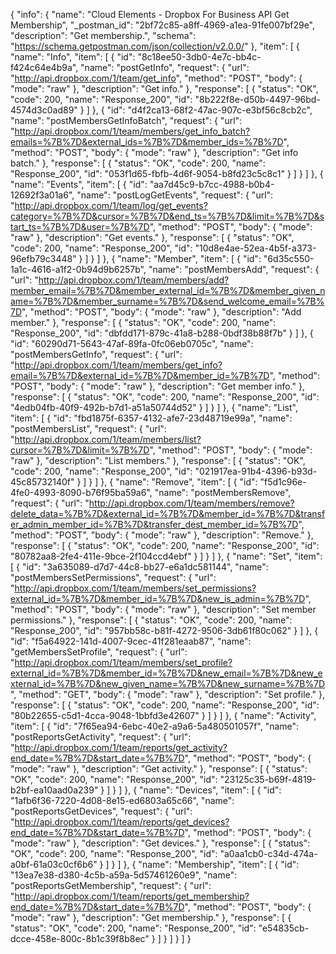 {
  "info": {
    "name": "Cloud Elements - Dropbox For Business API Get Membership",
    "_postman_id": "2bf72c85-a8ff-4969-a1ea-91fe007bf29e",
    "description": "Get membership.",
    "schema": "https://schema.getpostman.com/json/collection/v2.0.0/"
  },
  "item": [
    {
      "name": "Info",
      "item": [
        {
          "id": "8c18ee50-3db0-4e7c-bb4c-f424c64e4b9a",
          "name": "postGetInfo",
          "request": {
            "url": "http://api.dropbox.com/1/team/get_info",
            "method": "POST",
            "body": {
              "mode": "raw"
            },
            "description": "Get info."
          },
          "response": [
            {
              "status": "OK",
              "code": 200,
              "name": "Response_200",
              "id": "8b222f8e-d50b-4497-96bd-4574d3c0ad89"
            }
          ]
        },
        {
          "id": "d4f2ca13-68f2-47ac-907c-e3bf56c8cb2c",
          "name": "postMembersGetInfoBatch",
          "request": {
            "url": "http://api.dropbox.com/1/team/members/get_info_batch?emails=%7B%7D&external_ids=%7B%7D&member_ids=%7B%7D",
            "method": "POST",
            "body": {
              "mode": "raw"
            },
            "description": "Get info batch."
          },
          "response": [
            {
              "status": "OK",
              "code": 200,
              "name": "Response_200",
              "id": "053f1d65-fbfb-4d6f-9054-b8fd23c5c8c1"
            }
          ]
        }
      ]
    },
    {
      "name": "Events",
      "item": [
        {
          "id": "aa7d45c9-b7cc-4988-b0b4-12692f3a01a6",
          "name": "postLogGetEvents",
          "request": {
            "url": "http://api.dropbox.com/1/team/log/get_events?category=%7B%7D&cursor=%7B%7D&end_ts=%7B%7D&limit=%7B%7D&start_ts=%7B%7D&user=%7B%7D",
            "method": "POST",
            "body": {
              "mode": "raw"
            },
            "description": "Get events."
          },
          "response": [
            {
              "status": "OK",
              "code": 200,
              "name": "Response_200",
              "id": "10d8e4ae-52ea-4b5f-a373-96efb79c3448"
            }
          ]
        }
      ]
    },
    {
      "name": "Member",
      "item": [
        {
          "id": "6d35c550-1a1c-4616-a1f2-0b94d9b6257b",
          "name": "postMembersAdd",
          "request": {
            "url": "http://api.dropbox.com/1/team/members/add?member_email=%7B%7D&member_external_id=%7B%7D&member_given_name=%7B%7D&member_surname=%7B%7D&send_welcome_email=%7B%7D",
            "method": "POST",
            "body": {
              "mode": "raw"
            },
            "description": "Add member."
          },
          "response": [
            {
              "status": "OK",
              "code": 200,
              "name": "Response_200",
              "id": "dbfdd171-879c-41a8-b288-0bdf38b88f7b"
            }
          ]
        },
        {
          "id": "60290d71-5643-47af-89fa-0fc06eb0705c",
          "name": "postMembersGetInfo",
          "request": {
            "url": "http://api.dropbox.com/1/team/members/get_info?email=%7B%7D&external_id=%7B%7D&member_id=%7B%7D",
            "method": "POST",
            "body": {
              "mode": "raw"
            },
            "description": "Get member info."
          },
          "response": [
            {
              "status": "OK",
              "code": 200,
              "name": "Response_200",
              "id": "4edb04fb-40f9-492b-b7d1-a51a50744d52"
            }
          ]
        }
      ]
    },
    {
      "name": "List",
      "item": [
        {
          "id": "fbd1875f-6357-4132-afe7-23d48719e99a",
          "name": "postMembersList",
          "request": {
            "url": "http://api.dropbox.com/1/team/members/list?cursor=%7B%7D&limit=%7B%7D",
            "method": "POST",
            "body": {
              "mode": "raw"
            },
            "description": "List members."
          },
          "response": [
            {
              "status": "OK",
              "code": 200,
              "name": "Response_200",
              "id": "021917ea-91b4-4396-b93d-45c85732140f"
            }
          ]
        }
      ]
    },
    {
      "name": "Remove",
      "item": [
        {
          "id": "f5d1c96e-4fe0-4993-8090-b76f95ba59a6",
          "name": "postMembersRemove",
          "request": {
            "url": "http://api.dropbox.com/1/team/members/remove?delete_data=%7B%7D&external_id=%7B%7D&member_id=%7B%7D&transfer_admin_member_id=%7B%7D&transfer_dest_member_id=%7B%7D",
            "method": "POST",
            "body": {
              "mode": "raw"
            },
            "description": "Remove."
          },
          "response": [
            {
              "status": "OK",
              "code": 200,
              "name": "Response_200",
              "id": "80782aa8-2fe4-411e-9bce-2f104ccd4ebf"
            }
          ]
        }
      ]
    },
    {
      "name": "Set",
      "item": [
        {
          "id": "3a635089-d7d7-44c8-bb27-e6a1dc581144",
          "name": "postMembersSetPermissions",
          "request": {
            "url": "http://api.dropbox.com/1/team/members/set_permissions?external_id=%7B%7D&member_id=%7B%7D&new_is_admin=%7B%7D",
            "method": "POST",
            "body": {
              "mode": "raw"
            },
            "description": "Set member permissions."
          },
          "response": [
            {
              "status": "OK",
              "code": 200,
              "name": "Response_200",
              "id": "957bb58c-b81f-4272-9506-3db61f80c062"
            }
          ]
        },
        {
          "id": "f5a64922-141d-4007-9cec-41f281eaab87",
          "name": "getMembersSetProfile",
          "request": {
            "url": "http://api.dropbox.com/1/team/members/set_profile?external_id=%7B%7D&member_id=%7B%7D&new_email=%7B%7D&new_external_id=%7B%7D&new_given_name=%7B%7D&new_surname=%7B%7D",
            "method": "GET",
            "body": {
              "mode": "raw"
            },
            "description": "Set profile."
          },
          "response": [
            {
              "status": "OK",
              "code": 200,
              "name": "Response_200",
              "id": "80b22655-c5d1-4cca-9048-1bbfd3e42607"
            }
          ]
        }
      ]
    },
    {
      "name": "Activity",
      "item": [
        {
          "id": "7f65ea94-6ebc-40e2-a9a6-5a480501057f",
          "name": "postReportsGetActivity",
          "request": {
            "url": "http://api.dropbox.com/1/team/reports/get_activity?end_date=%7B%7D&start_date=%7B%7D",
            "method": "POST",
            "body": {
              "mode": "raw"
            },
            "description": "Get activity."
          },
          "response": [
            {
              "status": "OK",
              "code": 200,
              "name": "Response_200",
              "id": "23125c35-b69f-4819-b2bf-ea10aad0a239"
            }
          ]
        }
      ]
    },
    {
      "name": "Devices",
      "item": [
        {
          "id": "1afb6f36-7220-4d08-8e15-ed6803a65c66",
          "name": "postReportsGetDevices",
          "request": {
            "url": "http://api.dropbox.com/1/team/reports/get_devices?end_date=%7B%7D&start_date=%7B%7D",
            "method": "POST",
            "body": {
              "mode": "raw"
            },
            "description": "Get devices."
          },
          "response": [
            {
              "status": "OK",
              "code": 200,
              "name": "Response_200",
              "id": "a0aa1cb0-c34d-474a-a0bf-61a03c0cf6b6"
            }
          ]
        }
      ]
    },
    {
      "name": "Membership",
      "item": [
        {
          "id": "13ea7e38-d380-4c5b-a59a-5d57461260e9",
          "name": "postReportsGetMembership",
          "request": {
            "url": "http://api.dropbox.com/1/team/reports/get_membership?end_date=%7B%7D&start_date=%7B%7D",
            "method": "POST",
            "body": {
              "mode": "raw"
            },
            "description": "Get membership."
          },
          "response": [
            {
              "status": "OK",
              "code": 200,
              "name": "Response_200",
              "id": "e54835cb-dcce-458e-800c-8b1c39f8b8ec"
            }
          ]
        }
      ]
    }
  ]
}
